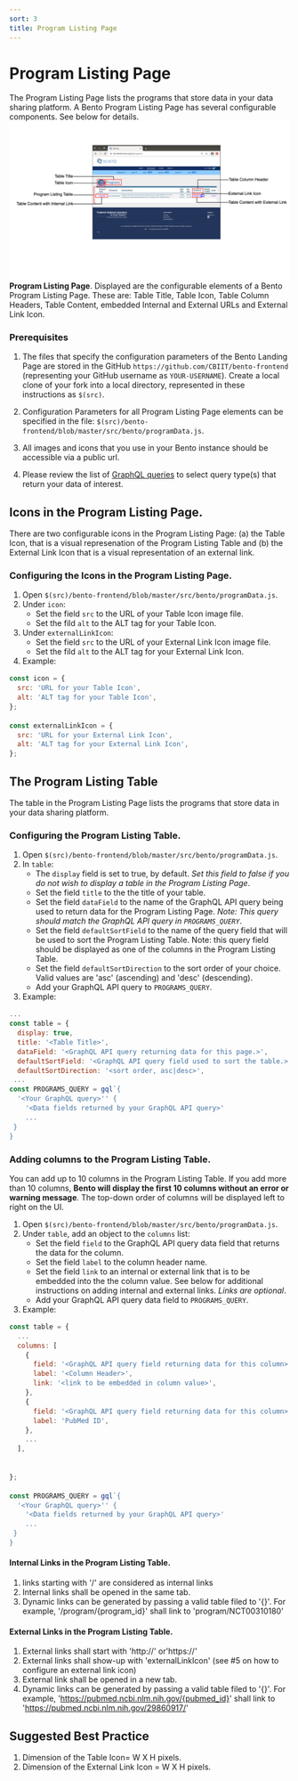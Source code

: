 ```yaml
---
sort: 3
title: Program Listing Page
---
```


# Program Listing Page
The Program Listing Page lists the programs that store data in your data sharing platform. A Bento Program Listing Page has several configurable components. See below for details.
![Program Listing Page Elements](https://github.com/CBIIT/bento-docs/blob/master/assets/program-listing-page.png?raw=true)
**Program Listing Page**. Displayed are the configurable elements of a Bento Program Listing Page. These are: Table Title, Table Icon, Table Column Headers, Table Content, embedded Internal and External URLs and External Link Icon.

### Prerequisites

1. The files that specify the configuration parameters of the Bento Landing Page are stored in the GitHub `https://github.com/CBIIT/bento-frontend` (representing your GitHub username as `YOUR-USERNAME`). Create a local clone of your fork into a local directory, represented in these instructions as `$(src)`.

2. Configuration Parameters for all Program Listing Page elements can be specified in the file: `$(src)/bento-frontend/blob/master/src/bento/programData.js`.

3. All images and icons that you use in your Bento instance should be accessible via a public url. 

4. Please review the list of [GraphQL queries](https://github.com/CBIIT/bento-backend/blob/master/src/main/resources/graphql/bento-extended-doc.graphql) to select query type(s) that return your data of interest.

## Icons in the Program Listing Page.
There are two configurable icons in the Program Listing Page: (a) the Table Icon, that is a visual represenation of the Program Listing Table and (b) the External Link Icon that is a visual representation of an external link.

### Configuring the Icons in the Program Listing Page.
1. Open `$(src)/bento-frontend/blob/master/src/bento/programData.js`.
2. Under `icon`:
	* Set the field `src` to the URL of your Table Icon image file.
	* Set the fild `alt` to the ALT tag for your Table Icon.
3. Under `externalLinkIcon`:
	* Set the field `src` to the URL of your External Link Icon image file.
	* Set the fild `alt` to the ALT tag for your External Link Icon.
4. Example: 
```javascript
const icon = {
  src: 'URL for your Table Icon',
  alt: 'ALT tag for your Table Icon',
};

const externalLinkIcon = {
  src: 'URL for your External Link Icon',
  alt: 'ALT tag for your External Link Icon',
};


```

## The Program Listing Table
The table in the Program Listing Page lists the programs that store data in your data sharing platform.

### Configuring the Program Listing Table.
1. Open `$(src)/bento-frontend/blob/master/src/bento/programData.js`.
2. In `table`:
	* The `display` field is set to true, by default. *Set this field to false if you do not wish to display a table in the Program Listing Page*.
	* Set the field `title` to the the title of your table.
	* Set the field `dataField` to the name of the GraphQL API query being used to return data for the Program Listing Page. *Note: This query should match the GraphQL API query in `PROGRAMS_QUERY`*.
	* Set the field `defaultSortField` to the name of the query field that will be used to sort the Program Listing Table. Note: this query field should be displayed as one of the columns in the Program Listing Table.
	* Set the field `defaultSortDirection` to the sort order of your choice. Valid values are 'asc' (ascending) and 'desc' (descending).
	* Add your GraphQL API query to `PROGRAMS_QUERY`.
3. Example:
```javascript
...
const table = {
  display: true,
  title: '<Table Title>',
  dataField: '<GraphQL API query returning data for this page.>',
  defaultSortField: '<GraphQL API query field used to sort the table.>',
  defaultSortDirection: '<sort order, asc|desc>',
 ...
const PROGRAMS_QUERY = gql`{
  '<Your GraphQL query>'' {
  	'<Data fields returned by your GraphQL API query>'
	... 
 }
}
```

### Adding columns to the Program Listing Table.
You can add up to 10 columns in the Program Listing Table. If you add more than 10 columns, **Bento will display the first 10 columns without an error or warning message**. The top-down order of columns will be displayed left to right on the UI.
1. Open `$(src)/bento-frontend/blob/master/src/bento/programData.js`.
2. Under `table`, add an object to the `columns` list:
	* Set the field `field` to the GraphQL API query data field that returns the data for the column.
	* Set the field `label` to the column header name.
	* Set the field `link` to an internal or external link that is to be embedded into the the column value. See below for additional instructions on adding internal and external links. *Links are optional*.
	* Add your GraphQL API query data field to `PROGRAMS_QUERY`.
3. Example:
```javascript
const table = {
  ...
  columns: [
    {
      field: '<GraphQL API query field returning data for this column>',
      label: '<Column Header>',
      link: '<link to be embedded in column value>',
    },
    {
      field: '<GraphQL API query field returning data for this column>',
      label: 'PubMed ID',
    },
    ...
  ],


};

const PROGRAMS_QUERY = gql`{
  '<Your GraphQL query>'' {
  	'<Data fields returned by your GraphQL API query>'
	... 
 }
}
```

#### Internal Links in the Program Listing Table.
1. links starting with '/' are considered as internal links
2. Internal links shall be opened in the same tab.
3. Dynamic links can be generated by passing a valid table filed to '{}'. For example, '/program/{program_id}' shall link to 'program/NCT00310180'

#### External Links in the Program Listing Table.
1. External links shall start with 'http://' or'https://'
2. External links shall show-up with 'externalLinkIcon' (see #5 on how to configure an external link icon)
3. External link shall be opened in a new tab.
4. Dynamic links can be generated by passing a valid table filed to '{}'. 
   For example, 'https://pubmed.ncbi.nlm.nih.gov/{pubmed_id}' shall link to 'https://pubmed.ncbi.nlm.nih.gov/29860917/'

## Suggested Best Practice
1. Dimension of the Table Icon= W X H pixels.
2. Dimension of the External Link Icon = W X H pixels.